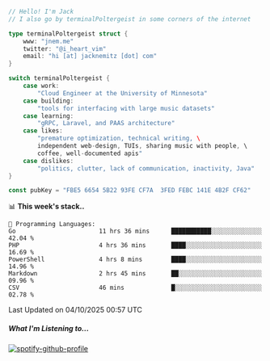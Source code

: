 ```go
// Hello! I'm Jack
// I also go by terminalPoltergeist in some corners of the internet

type terminalPoltergeist struct {
    www: "jnem.me"
    twitter: "@i_heart_vim"
    email: "hi [at] jacknemitz [dot] com"
}

switch terminalPoltergeist {
    case work:
        "Cloud Engineer at the University of Minnesota"
    case building:
        "tools for interfacing with large music datasets"
    case learning:
        "gRPC, Laravel, and PAAS architecture"
    case likes:
        "premature optimization, technical writing, \
        independent web-design, TUIs, sharing music with people, \
        coffee, well-documented apis"
    case dislikes:
        "politics, clutter, lack of communication, inactivity, Java"
}

const pubKey = "FBE5 6654 5B22 93FE CF7A  3FED FEBC 141E 4B2F CF62"
```

<!--START_SECTION:waka-->
📊 **This week's stack..** 

```text
💬 Programming Languages: 
Go                       11 hrs 36 mins      ███████████░░░░░░░░░░░░░░   42.04 % 
PHP                      4 hrs 36 mins       ████░░░░░░░░░░░░░░░░░░░░░   16.69 % 
PowerShell               4 hrs 8 mins        ████░░░░░░░░░░░░░░░░░░░░░   14.96 % 
Markdown                 2 hrs 45 mins       ██░░░░░░░░░░░░░░░░░░░░░░░   09.96 % 
CSV                      46 mins             █░░░░░░░░░░░░░░░░░░░░░░░░   02.78 % 
```


 Last Updated on 04/10/2025 00:57 UTC
<!--END_SECTION:waka-->

##### What I'm Listening to...

[![spotify-github-profile](https://jnem.me/listening-item?maxAge=2592000)](https://jnem.me/listening)

